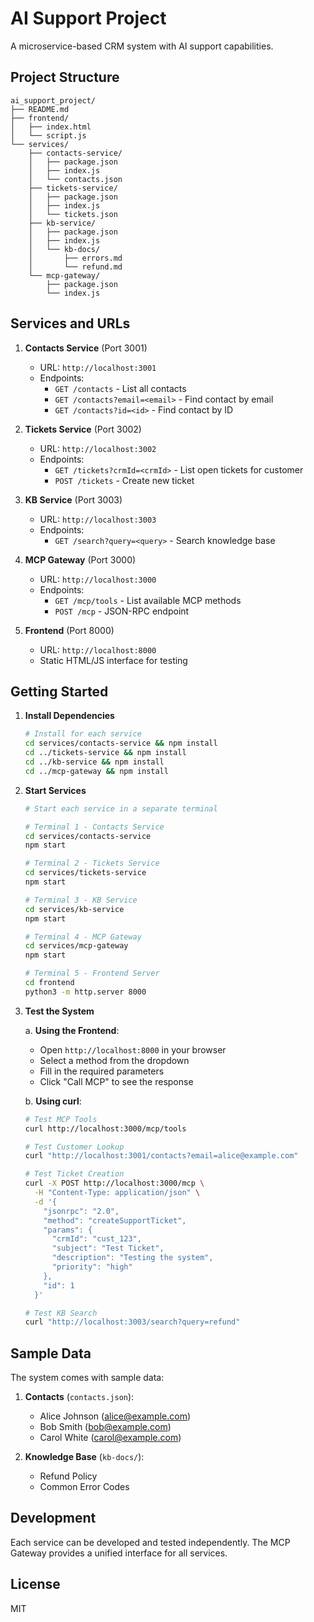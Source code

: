 # AI Support Project

A microservice-based CRM system with AI support capabilities.

## Project Structure

```
ai_support_project/
├── README.md
├── frontend/
│   ├── index.html
│   └── script.js
└── services/
    ├── contacts-service/
    │   ├── package.json
    │   ├── index.js
    │   └── contacts.json
    ├── tickets-service/
    │   ├── package.json
    │   ├── index.js
    │   └── tickets.json
    ├── kb-service/
    │   ├── package.json
    │   ├── index.js
    │   └── kb-docs/
    │       ├── errors.md
    │       └── refund.md
    └── mcp-gateway/
        ├── package.json
        └── index.js
```

## Services and URLs

1. **Contacts Service** (Port 3001)
   - URL: `http://localhost:3001`
   - Endpoints: 
     - `GET /contacts` - List all contacts
     - `GET /contacts?email=<email>` - Find contact by email
     - `GET /contacts?id=<id>` - Find contact by ID

2. **Tickets Service** (Port 3002)
   - URL: `http://localhost:3002`
   - Endpoints:
     - `GET /tickets?crmId=<crmId>` - List open tickets for customer
     - `POST /tickets` - Create new ticket

3. **KB Service** (Port 3003)
   - URL: `http://localhost:3003`
   - Endpoints:
     - `GET /search?query=<query>` - Search knowledge base

4. **MCP Gateway** (Port 3000)
   - URL: `http://localhost:3000`
   - Endpoints:
     - `GET /mcp/tools` - List available MCP methods
     - `POST /mcp` - JSON-RPC endpoint

5. **Frontend** (Port 8000)
   - URL: `http://localhost:8000`
   - Static HTML/JS interface for testing

## Getting Started

1. **Install Dependencies**
   ```bash
   # Install for each service
   cd services/contacts-service && npm install
   cd ../tickets-service && npm install
   cd ../kb-service && npm install
   cd ../mcp-gateway && npm install
   ```

2. **Start Services**
   ```bash
   # Start each service in a separate terminal
   
   # Terminal 1 - Contacts Service
   cd services/contacts-service
   npm start
   
   # Terminal 2 - Tickets Service
   cd services/tickets-service
   npm start
   
   # Terminal 3 - KB Service
   cd services/kb-service
   npm start
   
   # Terminal 4 - MCP Gateway
   cd services/mcp-gateway
   npm start
   
   # Terminal 5 - Frontend Server
   cd frontend
   python3 -m http.server 8000
   ```

3. **Test the System**

   a. **Using the Frontend**:
   - Open `http://localhost:8000` in your browser
   - Select a method from the dropdown
   - Fill in the required parameters
   - Click "Call MCP" to see the response

   b. **Using curl**:
   ```bash
   # Test MCP Tools
   curl http://localhost:3000/mcp/tools

   # Test Customer Lookup
   curl "http://localhost:3001/contacts?email=alice@example.com"

   # Test Ticket Creation
   curl -X POST http://localhost:3000/mcp \
     -H "Content-Type: application/json" \
     -d '{
       "jsonrpc": "2.0",
       "method": "createSupportTicket",
       "params": {
         "crmId": "cust_123",
         "subject": "Test Ticket",
         "description": "Testing the system",
         "priority": "high"
       },
       "id": 1
     }'

   # Test KB Search
   curl "http://localhost:3003/search?query=refund"
   ```

## Sample Data

The system comes with sample data:

1. **Contacts** (`contacts.json`):
   - Alice Johnson (alice@example.com)
   - Bob Smith (bob@example.com)
   - Carol White (carol@example.com)

2. **Knowledge Base** (`kb-docs/`):
   - Refund Policy
   - Common Error Codes

## Development

Each service can be developed and tested independently. The MCP Gateway provides a unified interface for all services.

## License

MIT 